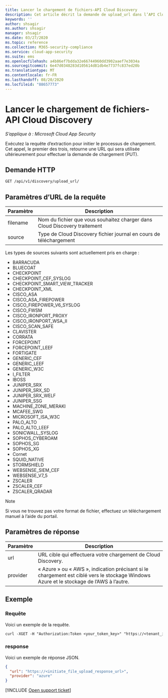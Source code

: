 ```yaml
---
title: Lancer le chargement de fichiers-API Cloud Discovery
description: Cet article décrit la demande de upload_url dans l’API Cloud Discovery de Cloud App Security.
keywords: ''
author: shsagir
ms.author: shsagir
manager: shsagir
ms.date: 03/27/2020
ms.topic: reference
ms.collection: M365-security-compliance
ms.service: cloud-app-security
ms.suite: ems
ms.openlocfilehash: a4b86ef7bdda32e66744960dd3902aaef7e3034a
ms.sourcegitcommit: 6e47d0348283d105614d81db4e7737fc837ed20b
ms.translationtype: MT
ms.contentlocale: fr-FR
ms.lasthandoff: 08/20/2020
ms.locfileid: "88657773"
---
```

# <a name="initiate-file-upload---cloud-discovery-api"></a>Lancer le chargement de fichiers-API Cloud Discovery

*S’applique à : Microsoft Cloud App Security*

Exécutez la requête d’extraction pour initier le processus de chargement. Cet appel, le premier des trois, retourne une URL qui sera utilisée ultérieurement pour effectuer la demande de chargement (PUT).

## <a name="http-request"></a>Demande HTTP

```rest
GET /api/v1/discovery/upload_url/
```

## <a name="request-url-parameters"></a>Paramètres d’URL de la requête

| Paramètre | Description |
| --- |--- |
| filename | Nom du fichier que vous souhaitez charger dans Cloud Discovery traitement |
| source | Type de Cloud Discovery fichier journal en cours de téléchargement |

Les types de sources suivants sont actuellement pris en charge :

- BARRACUDA
- BLUECOAT
- CHECKPOINT
- CHECKPOINT_CEF_SYSLOG
- CHECKPOINT_SMART_VIEW_TRACKER
- CHECKPOINT_XML
- CISCO_ASA
- CISCO_ASA_FIREPOWER
- CISCO_FIREPOWER_V6_SYSLOG
- CISCO_FWSM
- CISCO_IRONPORT_PROXY
- CISCO_IRONPORT_WSA_II
- CISCO_SCAN_SAFE
- CLAVISTER
- CORRATA
- FORCEPOINT
- FORCEPOINT_LEEF
- FORTIGATE
- GENERIC_CEF
- GENERIC_LEEF
- GENERIC_W3C
- I_FILTER
- IBOSS
- JUNIPER_SRX
- JUNIPER_SRX_SD
- JUNIPER_SRX_WELF
- JUNIPER_SSG
- MACHINE_ZONE_MERAKI
- MCAFEE_SWG
- MICROSOFT_ISA_W3C
- PALO_ALTO
- PALO_ALTO_LEEF
- SONICWALL_SYSLOG
- SOPHOS_CYBEROAM
- SOPHOS_SG
- SOPHOS_XG
- Cornet
- SQUID_NATIVE
- STORMSHIELD
- WEBSENSE_SIEM_CEF
- WEBSENSE_V7_5
- ZSCALER
- ZSCALER_CEF
- ZSCALER_QRADAR

> [!NOTE]
> Si vous ne trouvez pas votre format de fichier, effectuez un téléchargement manuel à l’aide du portail.

## <a name="response-parameters"></a>Paramètres de réponse

| Paramètre | Description |
| --- | --- |
| url | URL cible qui effectuera votre chargement de Cloud Discovery. |
| provider | « Azure » ou « AWS », indication précisant si le chargement est ciblé vers le stockage Windows Azure et le stockage de l’AWS à l’autre. |

## <a name="example"></a>Exemple

### <a name="request"></a>Requête

Voici un exemple de la requête.

```rest
curl -XGET -H "Authorization:Token <your_token_key>" "https://<tenant_id>.<tenant_region>.contoso.com/api/v1/discovery/upload_url/?filename=my_discovery_file.txt&source=LOG_3COM"
```

### <a name="response"></a>response

Voici un exemple de réponse JSON.

```json
{
  "url": "https://<initiate_file_upload_response_url>",
  "provider": "azure"
}
```

[!INCLUDE [Open support ticket](includes/support.md)]
